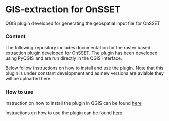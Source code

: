 # GIS-extraction for OnSSET
QGIS plugin developed for generating the geospatial input file for OnSSET

### Content

The following repository includes documentation for the raster based extraction plugin developed for OnSSET. The plugin has been developed using PyQGIS and are run directly in the QGIS interface. 

Below follow instructions on how to install and use the plugin. Note that this plugin is under constant development and as new versions are avialble they will be uploaded here. 

### How to use

Instruction on how to install the plugin in QGIS can be found [here](https://github.com/KTH-dESA/GIS-extraction_for_OnSSET/blob/master/Instructions/Installation%20of%20plugins.docx)

Instructions on how to use the plugin can be found [here](https://github.com/KTH-dESA/GIS-extraction_for_OnSSET/blob/master/Instructions/Running%20the%20raster%20based%20plugin.docx)
